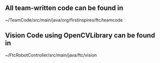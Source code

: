 ## All team-written code can be found in
  ~/TeamCode/src/main/java/org/firstinspires/ftc/teamcode

## Vision Code using OpenCVLibrary can be found in
  ~/FtcRobotController/src/main/java/ftc/vision
